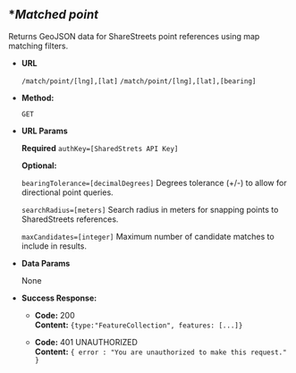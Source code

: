 **Matched point*
----
  Returns GeoJSON data for ShareStreets point references using map matching filters.

* **URL**

  `/match/point/[lng],[lat]`
  `/match/point/[lng],[lat],[bearing]`

* **Method:**

  `GET`
  
*  **URL Params**

   **Required**
    `authKey=[SharedStrets API Key]`

   **Optional:**
    
   `bearingTolerance=[decimalDegrees]`
   Degrees tolerance (+/-) to allow for directional point queries.

   `searchRadius=[meters]`
   Search radius in meters for snapping points to SharedStreets references.

   `maxCandidates=[integer]`
   Maximum number of candidate matches to include in results.
   

* **Data Params**

  None

* **Success Response:**

  * **Code:** 200 <br />
    **Content:** `{type:"FeatureCollection", features: [...]}`
 

  * **Code:** 401 UNAUTHORIZED <br />
    **Content:** `{ error : "You are unauthorized to make this request." }`

